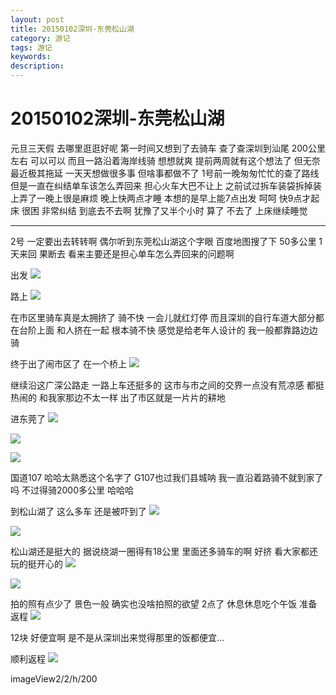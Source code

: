 ```yaml
---
layout: post
title: 20150102深圳-东莞松山湖
category: 游记
tags: 游记
keywords:
description:
---
```

# 20150102深圳-东莞松山湖

元旦三天假 去哪里逛逛好呢
第一时间又想到了去骑车
查了查深圳到汕尾 200公里左右 可以可以
而且一路沿着海岸线骑 想想就爽
提前两周就有这个想法了 
但无奈最近极其拖延 一天天想做很多事 但啥事都做不了
1号前一晚匆匆忙忙的查了路线 但是一直在纠结单车该怎么弄回来
担心火车大巴不让上 之前试过拆车装袋拆掉装上弄了一晚上很是麻烦
晚上快两点才睡 本想的是早上能7点出发 
呵呵 快9点才起床 很困 非常纠结 到底去不去啊
犹豫了又半个小时 算了 不去了 上床继续睡觉

---
2号 一定要出去转转啊 偶尔听到东莞松山湖这个字眼
百度地图搜了下 50多公里 1天来回 果断去
看来主要还是担心单车怎么弄回来的问题啊

出发
![][1]

路上
![][2]

在市区里骑车真是太拥挤了 骑不快 一会儿就红灯停
而且深圳的自行车道大部分都在台阶上面 和人挤在一起 根本骑不快 感觉是给老年人设计的 我一般都靠路边边骑

终于出了闹市区了
在一个桥上
![][3]

继续沿这广深公路走 一路上车还挺多的
这市与市之间的交界一点没有荒凉感 都挺热闹的
和我家那边不太一样 出了市区就是一片片的耕地

进东莞了
![][5]

![][6]

![][7]

国道107 哈哈太熟悉这个名字了 G107也过我们县城呐
我一直沿着路骑不就到家了吗 不过得骑2000多公里 哈哈哈

到松山湖了 这么多车 还是被吓到了
![][8]

![][9]

松山湖还是挺大的 据说绕湖一圈得有18公里
里面还多骑车的啊 好挤
看大家都还玩的挺开心的
![][10]

![][11]

拍的照有点少了 
景色一般 
确实也没啥拍照的欲望 
2点了
休息休息吃个午饭 准备返程
![][13]

12块 好便宜啊
是不是从深圳出来觉得那里的饭都便宜...

顺利返程
![][14]




imageView2/2/h/200

[1]:http://7xkxii.com1.z0.glb.clouddn.com/201601021.jpg?imageView2/2/h/200/interlace/1
[2]:http://7xkxii.com1.z0.glb.clouddn.com/201601022.jpg?imageView2/2/h/200/interlace/1
[3]:http://7xkxii.com1.z0.glb.clouddn.com/201601023.jpg?imageMogr2/thumbnail/!50p
[5]:http://7xkxii.com1.z0.glb.clouddn.com/201601025.jpg?imageMogr2/thumbnail/!50p
[6]:http://7xkxii.com1.z0.glb.clouddn.com/201601026.jpg?imageMogr2/thumbnail/!50p
[7]:http://7xkxii.com1.z0.glb.clouddn.com/201601027.jpg?imageMogr2/thumbnail/!50p
[8]:http://7xkxii.com1.z0.glb.clouddn.com/201601028.jpg?imageMogr2/thumbnail/!50p
[9]:http://7xkxii.com1.z0.glb.clouddn.com/201601029.jpg?imageMogr2/thumbnail/!50p
[10]:http://7xkxii.com1.z0.glb.clouddn.com/2016010210.jpg?imageMogr2/thumbnail/!50p
[11]:http://7xkxii.com1.z0.glb.clouddn.com/2016010211.jpg?imageMogr2/thumbnail/!50p
[13]:http://7xkxii.com1.z0.glb.clouddn.com/2016010213.jpg?imageMogr2/thumbnail/!50p
[14]:http://7xkxii.com1.z0.glb.clouddn.com/2016010214.png?imageMogr2/thumbnail/!50p

